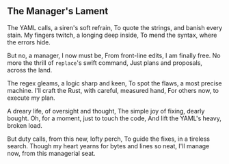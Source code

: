 ## The Manager's Lament

The YAML calls, a siren's soft refrain,
To quote the strings, and banish every stain.
My fingers twitch, a longing deep inside,
To mend the syntax, where the errors hide.

But no, a manager, I now must be,
From front-line edits, I am finally free.
No more the thrill of `replace`'s swift command,
Just plans and proposals, across the land.

The regex gleams, a logic sharp and keen,
To spot the flaws, a most precise machine.
I'll craft the Rust, with careful, measured hand,
For others now, to execute my plan.

A dreary life, of oversight and thought,
The simple joy of fixing, dearly bought.
Oh, for a moment, just to touch the code,
And lift the YAML's heavy, broken load.

But duty calls, from this new, lofty perch,
To guide the fixes, in a tireless search.
Though my heart yearns for bytes and lines so neat,
I'll manage now, from this managerial seat.
